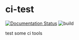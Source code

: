 ci-test
=======

[![Documentation Status](https://readthedocs.org/projects/ci-test-alexchicn/badge/?version=latest)](https://ci-test-alexchicn.readthedocs.io/en/latest/?badge=latest)
![build](https://github.com/alexchicn/ci-test/workflows/build/badge.svg)

test some ci tools
